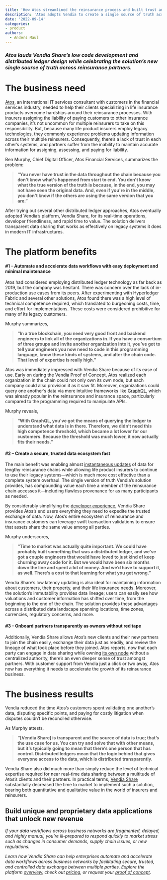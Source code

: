 ```yaml
---
title: 'How Atos streamlined the reinsurance process and built trust among financial services partners'
description: 'Atos adopts Vendia to create a single source of truth across reinsurance partners and lauds low code development and distributed ledger design.'
date: '2022-09-14'
categories:
- product
authors:
  - Anders Maul
---
```

### _Atos lauds Vendia Share’s low code development and distributed ledger design while celebrating the solution’s new single source of truth across reinsurance partners._

# The business need

[Atos](https://atos.net/en/), an international IT services consultant with customers in the financial services industry, needed to help their clients specializing in life insurance products overcome hardships around their reinsurance processes. With insurers assigning the liability of paying customers to other insurance companies, it’s not uncommon for multiple reinsurers to take on this responsibility. But, because many life product insurers employ legacy technologies, they commonly experience problems updating information across their multiple reinsurers. Consequently, there’s a lack of trust in each other’s systems, and partners suffer from the inability to maintain accurate information for assigning, assessing, and paying for liability. 

Ben Murphy, Chief Digital Officer, Atos Financial Services, summarizes the problem:

>**“You never have trust in the data throughout the chain because you don't know what's happened from start to end. You don't know what the true version of the truth is because, in the end, you may not have seen the original data. And, even if you're in the middle, you don't know if the others are using the same version that you are.”**

After trying out several other distributed ledger approaches, Atos eventually adopted Vendia’s platform, Vendia Share, for its real-time operations, developer friendliness, and rapid time to value. The solution delivers transparent data sharing that works as effectively on legacy systems it does in modern IT infrastructures. 

# The platform benefits

#### #1 – Automate and accelerate data workflows with easy deployment and minimal maintenance 

Atos had considered employing distributed ledger technology as far back as 2019, but the company was hesitant. There was concern over the lack of in-production use cases from its peers. After experimenting with Hyperledger Fabric and several other solutions, Atos found there was a high level of technical competence required, which translated to burgeoning costs, time, and effort for implementations. These costs were considered prohibitive for many of its legacy customers.

Murphy summarizes,

>**“In a true blockchain, you need very good front and backend engineers to link all of the organizations in. If you have a consortium of three groups and invite another organization into it, you’ve got to tell your engineers you now need to code in this programming language, know these kinds of systems, and alter the chain code. That level of expertise is really high.”** 

Atos was immediately impressed with Vendia Share because of its ease of use. Early on during the Vendia Proof of Concept, Atos realized each organization in the chain could not only own its own node, but each company could also provision it as it saw fit. Moreover, organizations could query one another’s data via more intuitive frameworks like [GraphQL](https://www.vendia.net/blog/graphql-and-blockchain), which was already popular in the reinsurance and insurance space, particularly compared to the programming required to manipulate APIs.

Murphy reveals,

>**“With GraphQL, you’ve got the means of querying the ledger to understand what data is in there. Therefore, we didn’t need this high competence threshold, which became a lot lower for our customers. Because the threshold was much lower, it now actually fits their needs.”**

#### #2 – Create a secure, trusted data ecosystem fast

The main benefit was enabling almost [instantaneous updates](https://www.vendia.net/blog/b2b-data-sharing) of data for lengthy reinsurance chains while allowing life product insurers to continue to use their legacy systems—which is much more cost effective than a complete system overhaul. The single version of truth Vendia’s solution provides, has compounding value each time a member of the reinsurance chain accesses it—including flawless provenance for as many participants as needed. 

By considerably simplifying the [developer experience](https://www.vendia.net/developers), Vendia Share provides Atos’s end users everything they need to expedite the trusted exchange of data. Now, Atos’s entire ecosystem of reinsurance and insurance customers can leverage swift transaction validations to ensure that assets share the same value among all parties.

Murphy underscores,

>**“Time to market was actually quite important. We could have probably built something that was a distributed ledger, and we’ve got a couple engineers that would have loved to just kind of keep churning away code for it. But we would have been six months down the line and spent a lot of money. And we’d have to support it, as well. There’s a cost to that learning for what you get wrong.”**

Vendia Share’s low latency updating is also ideal for maintaining information about customers, their property, and their life insurance needs. Moreover, the solution’s immutability provides data lineage; users can easily see how valuations and customer information has shifted over time, from the beginning to the end of the chain. The solution provides these advantages across a distributed data landscape spanning locations, time zones, currencies, regulatory concerns, and more. 


#### #3 – Onboard partners transparently as owners without red tape

Additionally, Vendia Share allows Atos’s new clients and their new partners to join the chain easily, exchange their data just as readily, and review the lineage of what took place before they joined. Atos reports, now that each party can engage in data sharing while owning [its own node](https://www.vendia.net/blog/multi-party-data-sharing-with-control) without a centralized authority, there’s an even deeper sense of trust amongst partners. With customer support from Vendia just a click or two away, Atos now has everything it needs to accelerate the growth of its reinsurance business.


# The business results

Vendia reduced the time Atos’s customers spent validating one another’s data, disputing specific points, and paying for costly litigation when disputes couldn’t be reconciled otherwise.

As Murphy attests,

>**“[Vendia Share] is transparent and the source of data is true; that’s the use case for us. You can try and solve that with other means, but it’s typically going to mean that there’s one person that has control. Distributed ledgers mean that the logic behind that gives everyone access to the data, which is distributed transparently.**

Vendia Share also did much more than simply reduce the level of technical expertise required for near real-time data sharing between a multitude of Atos’s clients and their partners. In practical terms, [Vendia Share](https://www.vendia.net/product) substantially decreased the time to market to implement such a solution, bearing both quantitative and qualitative value in the world of insurers and reinsurers.


## Build unique and proprietary data applications that unlock new revenue

_If your data workflows across business networks are fragmented, delayed, and highly manual, you’re ill-prepared to respond quickly to market stress such as changes in consumer demands, supply chain issues, or new regulations._ 

_Learn how Vendia Share can help enterprises automate and accelerate data workflows across business networks by facilitating secure, trusted, and controlled data exchange between multiple parties. Explore the platform [overview](https://www.vendia.net/product), check out [pricing](https://www.vendia.net/pricing), or request your [proof of concept](https://www.vendia.net/poc)._
